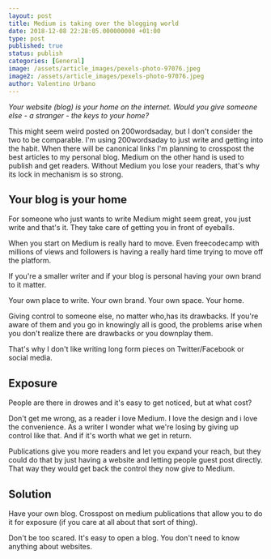```yaml
---
layout: post
title: Medium is taking over the blogging world
date: 2018-12-08 22:28:05.000000000 +01:00
type: post
published: true
status: publish
categories: [General]
image: /assets/article_images/pexels-photo-97076.jpeg
image2: /assets/article_images/pexels-photo-97076.jpeg
author: Valentino Urbano
---
```


_Your website (blog) is your home on the internet. Would you give someone else - a stranger - the keys to your home?_

This might seem weird posted on 200wordsaday, but I don't consider the two to be comparable. I'm using 200wordsaday to just write and getting into the habit. When there will be canonical links I'm planning to crosspost the best articles to my personal blog. Medium on the other hand is used to publish and get readers. Without Medium you lose your readers, that's why its lock in mechanism is so strong.

## Your blog is your home

For someone who just wants to write Medium might seem great, you just write and that's it. They take care of getting you in front of eyeballs.

When you start on Medium is really hard to move. Even freecodecamp with millions of views and followers is having a really hard time trying to move off the platform.

If you're a smaller writer and if your blog is personal having your own brand to it matter.

Your own place to write. Your own brand. Your own space. Your home.

Giving control to someone else, no matter who,has its drawbacks. If you're aware of them and you go in knowingly all is good, the problems arise when you don't realize there are drawbacks or you downplay them.

That's why I don't like writing long form pieces on Twitter/Facebook or social media.

## Exposure

People are there in drowes and it's easy to get noticed, but at what cost?

Don't get me wrong, as a reader i love Medium. I love the design and i love the convenience. As a writer I wonder what we're losing by giving up control like that. And if it's worth what we get in return.

Publications give you more readers and let you expand your reach, but they could do that by just having a website and letting people guest post directly. That way they would get back the control they now give to Medium.

## Solution

Have your own blog. Crosspost on medium publications that allow you to do it for exposure (if you care at all about that sort of thing).

Don't be too scared. It's easy to open a blog. You don't need to know anything about websites.
